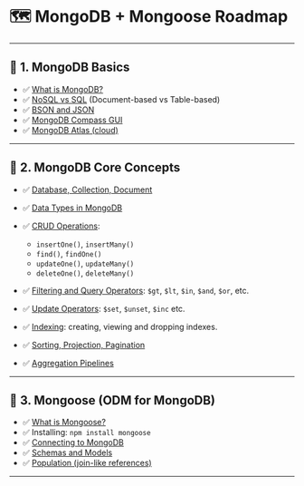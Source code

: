 # 🗺️ MongoDB + Mongoose Roadmap

---

## 🔰 1. **MongoDB Basics**

- ✅ [What is MongoDB?](basics/mongodb.md)
- ✅ [NoSQL vs SQL](basics/nosql-vs-sql.md) (Document-based vs Table-based)
- ✅ [BSON and JSON](basics/bson-and-json.md)
- ✅ [MongoDB Compass GUI](basics/compass-gui.md)
- ✅ [MongoDB Atlas (cloud)](basics/atlas.md)

---

## 📁 2. **MongoDB Core Concepts**

- ✅ [Database, Collection, Document](core-concepts/database-collection-document.md)
- ✅ [Data Types in MongoDB](core-concepts/data-types.md)
- ✅ [CRUD Operations](core-concepts/crud-operations.md):

  - `insertOne()`, `insertMany()`
  - `find()`, `findOne()`
  - `updateOne()`, `updateMany()`
  - `deleteOne()`, `deleteMany()`

- ✅ [Filtering and Query Operators](core-concepts/filtering-and-query-operators.md): `$gt`, `$lt`, `$in`, `$and`, `$or`, etc.
- ✅ [Update Operators](core-concepts/update-operators.md): `$set`, `$unset`, `$inc` etc.
- ✅ [Indexing](core-concepts/indexing.md): creating, viewing and dropping indexes.
- ✅ [Sorting, Projection, Pagination](sorting-projection-pagination.md)
- ✅ [Aggregation Pipelines](core-concepts/aggregation-pipeline.md)

---

## 🧰 3. **Mongoose (ODM for MongoDB)**

- ✅ [What is Mongoose?](mongoose/introduction.md)
- ✅ Installing: `npm install mongoose`
- ✅ [Connecting to MongoDB](mongoose/connecting-to-mongodb.md)
- ✅ [Schemas and Models](schemas-and-models.md)
- ✅ [Population (join-like references)](mongoose/population.md)

---
